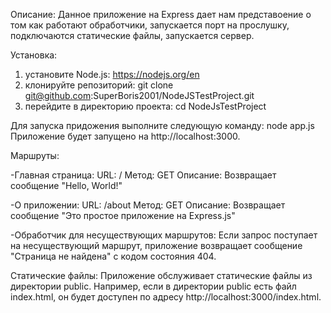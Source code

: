 Описание:
  Данное приложение на Express дает нам представоение о том как работают обработчики, запускается порт на прослушку, подключаются статические файлы, запускается сервер.

Установка:
  1. установите Node.js: https://nodejs.org/en 
  2. клонируйте репозиторий: git clone git@github.com:SuperBoris2001/NodeJSTestProject.git
  3. перейдите в директорию проекта: cd NodeJsTestProject

Для запуска придожения выполните следующую команду:
 node app.js Приложение будет запущено на http://localhost:3000.

Маршруты:

-Главная страница: URL: / Метод: GET Описание: Возвращает сообщение "Hello, World!"

-О приложении: URL: /about Метод: GET Описание: Возвращает сообщение "Это простое приложение на Express.js"

-Обработчик для несуществующих маршрутов: Если запрос поступает на несуществующий маршрут, приложение возвращает сообщение "Страница не найдена" с кодом состояния 404.

Статические файлы: Приложение обслуживает статические файлы из директории public. Например, если в директории public есть файл index.html, он будет доступен по адресу http://localhost:3000/index.html.
